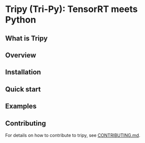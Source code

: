# Tripy (Tri-Py): TensorRT meets Python

## What is Tripy

## Overview

## Installation

## Quick start

## Examples

## Contributing

For details on how to contribute to tripy, see [CONTRIBUTING.md](./CONTRIBUTING.md).
